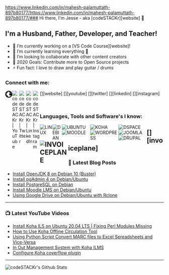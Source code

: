 https://www.linkedin.com/in/mahesh-palamuttath-897b80177/https://www.linkedin.com/in/mahesh-palamuttath-897b80177/### Hi there, I'm Jesse - aka [codeSTACKr][website] 👋

## I'm a Husband, Father, Developer, and Teacher!
- 🔭 I’m currently working on a [VS Code Course][website]!
- 🌱 I’m currently learning everything 🤣
- 👯 I’m looking to collaborate with other content creators
- 🥅 2020 Goals: Contribute more to Open Source projects
- ⚡ Fun fact: I love to draw and play guitar / drums

### Connect with me:

[<img align="left" alt="codeSTACKr.com" width="22px" src="https://raw.githubusercontent.com/iconic/open-iconic/master/svg/globe.svg" />][website]
[<img align="left" alt="codeSTACKr | YouTube" width="22px" src="https://cdn.jsdelivr.net/npm/simple-icons@v3/icons/youtube.svg" />][youtube]
[<img align="left" alt="codeSTACKr | Twitter" width="22px" src="https://cdn.jsdelivr.net/npm/simple-icons@v3/icons/twitter.svg" />][twitter]
[<img align="left" alt="codeSTACKr | LinkedIn" width="22px" src="https://cdn.jsdelivr.net/npm/simple-icons@v3/icons/linkedin.svg" />][linkedin]
[<img align="left" alt="codeSTACKr | Instagram" width="22px" src="https://cdn.jsdelivr.net/npm/simple-icons@v3/icons/instagram.svg" />][instagram]

<br />

### Languages, Tools and Software's I know:

[<img align="left" alt="LINUX" width="40px" src="https://i.postimg.cc/L4Dnft4w/150px-Tux-svg.png" />][linux]

[<img align="left" alt="DEBIAN" width="30px" src="https://i.postimg.cc/9XgcCJQm/100px-Debian-Open-Logo-svg.png" />][debian]

[<img align="left" alt="UBUNTU" width="90px" src="https://i.postimg.cc/pdCgkL9W/250px-Logo-ubuntu-no-r-black-orange-hex-svg.png" />][ubuntu]

[<img align="left" alt="KOHA" width="90px" src="https://i.postimg.cc/W1MnRKbH/Koha-logo.png" />][kohails]

[<img align="left" alt="DSPACE" width="90px" src="https://i.postimg.cc/HsbXfcTt/DSpace-transparent-logo.png" />][dspace]

[<img align="left" alt="MOODLE" width="90px" src="https://i.postimg.cc/KzL8RTqq/1920px-Moodle-logo-svg.png" />][moodle]

[<img align="left" alt="WORDPRESS" width="90px" src="https://i.postimg.cc/dVLvhdD2/240px-Word-Press-logo-svg.png" />][wordpress]

[<img align="left" alt="JOOMLA" width="90px" src="https://i.postimg.cc/63hFj5y6/300px-Joomla-Logo-svg.png" />][joomla]

[<img align="left" alt="DRUPAL" width="90px" src="https://i.postimg.cc/8kK0jYvY/241px-Drupal-wordmark-svg.png" />][drupal]

[<img align="left" alt="INVOICEPLANE" width="90px" src="https://i.postimg.cc/wMyctw8K/inv-logo.png" />][invoiceplane]
<br>
---

### 📕 Latest Blog Posts
<!-- BLOG-POST-LIST:START -->
- [Install OpenJDK 8 on Debian 10 (Buster)](https://libtechnophile.blogspot.com/2020/08/install-openjdk-8-on-debian-10-buster.html)
- [Install pgAdmin 4 on Debian/Ubuntu](https://libtechnophile.blogspot.com/2020/08/install-pgadmin-4-on-debianubuntu.html)
- [Install PostgreSQL on Debian ](https://libtechnophile.blogspot.com/2020/08/install-postgresql-on-debian.html)
- [Install Moodle LMS on Debian/Ubuntu](https://libtechnophile.blogspot.com/2020/07/install-moodle-lms-on-debianubuntu.html)
- [Using Google Drive on Debian/Ubuntu with Rclone](https://libtechnophile.blogspot.com/2020/07/using-google-drive-on-debianubuntu-with.html)
<!-- BLOG-POST-LIST:END -->

---

### 📺 Latest YouTube Videos
<!-- YOUTUBE:START -->
- [Install Koha ILS on Ubuntu 20.04 LTS | Fixing Perl Modules Missing](https://www.youtube.com/watch?v=JvXBfYFs4Q8)
- [How to Use Koha Offline Circulation Tool](https://www.youtube.com/watch?v=wARQEyiA8vA)
- [Using Python Script Convert MARC files to Excel Spreadsheets and Vice-Versa](https://www.youtube.com/watch?v=S0jbCZ2fY9E)
- [In Out Management System with Koha ILMS](https://www.youtube.com/watch?v=dxVHHeCZaAM)
- [Configure Koha coverflow plugin](https://www.youtube.com/watch?v=qIYfiVmFEF4)
<!-- YOUTUBE:END -->

---

<img align="left" alt="codeSTACKr's Github Stats" src="https://github-readme-stats.vercel.app/api?username=maheshpalamuttath&show_icons=true&hide_border=true" />

[linux]: https://codeSTACKr.com
[debian]: https://twitter.com/codeSTACKr
[ubuntu]: https://youtube.com/codeSTACKr
[kohails]: https://instagram.com/codeSTACKr
[dspace]: https://linkedin.com/in/codeSTACKr
[dspace]: https://www.youtube.com/playlist?list=PLkwxH9e_vrAJ0WbEsFA9W3I1W-g_BTsbt
[moodle]: https://www.youtube.com/playlist?list=PLkwxH9e_vrALRJKu7wfXby3MKeflhTu6B
[wordpress]: https://www.youtube.com/playlist?list=PLkwxH9e_vrALSdvZuEh6gqQdmDoDIoqz4
[joomla]: https://www.youtube.com/playlist?list=PLkwxH9e_vrAK4TdffpxKY3QGyHCpxFcQ0
[drupal]:
[]
